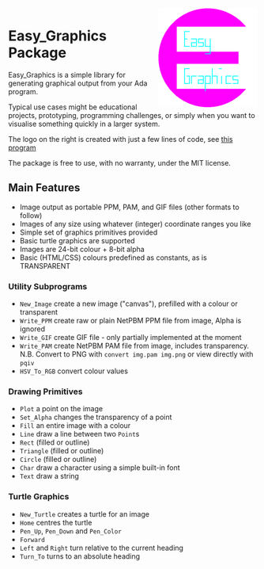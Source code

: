 <a>
   <img src="doc/logo_on_trans.gif" width="200" align="right" alt="Easy_Graphics Logo, generated by Easy_Graphics!">
</a>

# Easy_Graphics Package

Easy_Graphics is a simple library for generating graphical output from your Ada program.

Typical use cases might be educational projects, prototyping, programming challenges, or
simply when you want to visualise something quickly in a larger system.

The logo on the right is created with just a few lines of code, see [this program](<tests/src/create_logo.adb>)

The package is free to use, with no warranty, under the MIT license.

## Main Features

* Image output as portable PPM, PAM, and GIF files (other formats to follow)
* Images of any size using whatever (integer) coordinate ranges you like
* Simple set of graphics primitives provided
* Basic turtle graphics are supported
* Images are 24-bit colour + 8-bit alpha
* Basic (HTML/CSS) colours predefined as constants, as is TRANSPARENT

### Utility Subprograms
* `New_Image` create a new image ("canvas"), prefilled with a colour or transparent
* `Write_PPM` create raw or plain NetPBM PPM file from image, Alpha is ignored
* `Write_GIF` create GIF file - only partially implemented at the moment
* `Write_PAM` create NetPBM PAM file from image, includes transparency.  N.B. Convert to PNG with `convert img.pam img.png` or view directly with `pqiv`
* `HSV_To_RGB` convert colour values


### Drawing Primitives
* `Plot` a point on the image
* `Set_Alpha` changes the transparency of a point
* `Fill` an entire image with a colour
* `Line` draw a line between two `Point`s
* `Rect` (filled or outline)
* `Triangle` (filled or outline)
* `Circle` (filled or outline)
* `Char` draw a character using a simple built-in font
* `Text` draw a string

### Turtle Graphics
* `New_Turtle` creates a turtle for an image
* `Home` centres the turtle
* `Pen_Up`, `Pen_Down` and `Pen_Color`
* `Forward`
* `Left` and `Right` turn relative to the current heading
* `Turn_To` turns to an absolute heading
